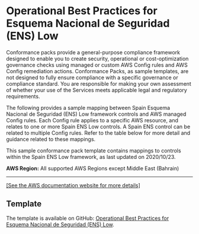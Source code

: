 # Operational Best Practices for Esquema Nacional de Seguridad \(ENS\) Low<a name="operational-best-practices-for-ens-low"></a>

Conformance packs provide a general\-purpose compliance framework designed to enable you to create security, operational or cost\-optimization governance checks using managed or custom AWS Config rules and AWS Config remediation actions\. Conformance Packs, as sample templates, are not designed to fully ensure compliance with a specific governance or compliance standard\. You are responsible for making your own assessment of whether your use of the Services meets applicable legal and regulatory requirements\. 

The following provides a sample mapping between Spain Esquema Nacional de Seguridad \(ENS\) Low framework controls and AWS managed Config rules\. Each Config rule applies to a specific AWS resource, and relates to one or more Spain ENS Low controls\. A Spain ENS control can be related to multiple Config rules\. Refer to the table below for more detail and guidance related to these mappings\. 

This sample conformance pack template contains mappings to controls within the Spain ENS Low framework, as last updated on 2020/10/23\.

**AWS Region:** All supported AWS Regions except Middle East \(Bahrain\)


****  
[\[See the AWS documentation website for more details\]](http://docs.aws.amazon.com/config/latest/developerguide/operational-best-practices-for-ens-low.html)

## Template<a name="ens-low-conformance-pack-sample"></a>

The template is available on GitHub: [Operational Best Practices for Esquema Nacional de Seguridad \(ENS\) Low](https://github.com/awslabs/aws-config-rules/blob/master/aws-config-conformance-packs/Operational-Best-Practices-for-CCN-ENS-Low.yaml)\.